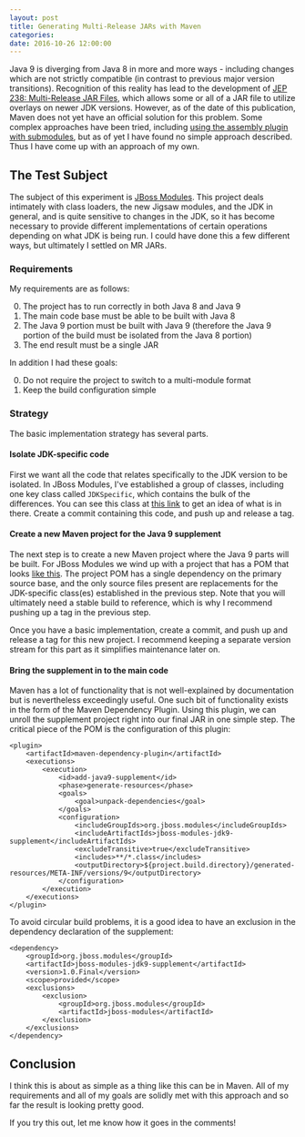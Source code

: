 ```yaml
---
layout: post
title: Generating Multi-Release JARs with Maven
categories: 
date: 2016-10-26 12:00:00
---
```


Java 9 is diverging from Java 8 in more and more ways - including changes which are not strictly compatible (in contrast to previous major version transitions).  Recognition of this reality has lead to the development of <a href="http://openjdk.java.net/jeps/238">JEP 238: Multi-Release JAR Files</a>, which allows some or all of a JAR file to utilize overlays on newer JDK versions.  However, as of the date of this publication, Maven does not yet have an official solution for this problem.  Some complex approaches have been tried, including <a href="https://github.com/hboutemy/maven-jep238/blob/master/multirelease/pom.xml#L21">using the assembly plugin with submodules</a>, but as of yet I have found no simple approach described.  Thus I have come up with an approach of my own.

## The Test Subject

The subject of this experiment is <a href="https://github.com/jboss-modules/jboss-modules">JBoss Modules</a>.  This project deals intimately with class loaders, the new Jigsaw modules, and the JDK in general, and is quite sensitive to changes in the JDK, so it has become necessary to provide different implementations of certain operations depending on what JDK is being run.  I could have done this a few different ways, but ultimately I settled on MR JARs.

### Requirements

My requirements are as follows:

0. The project has to run correctly in both Java 8 and Java 9
0. The main code base must be able to be built with Java 8
0. The Java 9 portion must be built with Java 9 (therefore the Java 9 portion of the build must be isolated from the Java 8 portion)
0. The end result must be a single JAR

In addition I had these goals:

0. Do not require the project to switch to a multi-module format
0. Keep the build configuration simple

### Strategy

The basic implementation strategy has several parts.

#### Isolate JDK-specific code

First we want all the code that relates specifically to the JDK version to be isolated.  In JBoss Modules, I've established a group of classes, including one key class called <code>JDKSpecific</code>, which contains the bulk of the differences.  You can see this class at <a href="https://github.com/dmlloyd/jboss-modules/blob/c46f38547de37c7f4132a73a064f2d4598f865bf/src/main/java/org/jboss/modules/JDKSpecific.java">this link</a> to get an idea of what is in there.  Create a commit containing this code, and push up and release a tag.

#### Create a new Maven project for the Java 9 supplement

The next step is to create a new Maven project where the Java 9 parts will be built.  For JBoss Modules we wind up with a project that has a POM that looks <a href="https://github.com/jboss-modules/jboss-modules-jdk9/blob/master/pom.xml">like this</a>.  The project POM has a single dependency on the primary source base, and the only source files present are replacements for the JDK-specific class(es) established in the previous step.  Note that you will ultimately need a stable build to reference, which is why I recommend pushing up a tag in the previous step.

Once you have a basic implementation, create a commit, and push up and release a tag for this new project.  I recommend keeping a separate version stream for this part as it simplifies maintenance later on.

#### Bring the supplement in to the main code

Maven has a lot of functionality that is not well-explained by documentation but is nevertheless exceedingly useful.  One such bit of functionality exists in the form of the Maven Dependency Plugin.  Using this plugin, we can unroll the supplement project right into our final JAR in one simple step.  The critical piece of the POM is the configuration of this plugin:

    <plugin>
        <artifactId>maven-dependency-plugin</artifactId>
        <executions>
            <execution>
                <id>add-java9-supplement</id>
                <phase>generate-resources</phase>
                <goals>
                    <goal>unpack-dependencies</goal>
                </goals>
                <configuration>
                    <includeGroupIds>org.jboss.modules</includeGroupIds>
                    <includeArtifactIds>jboss-modules-jdk9-supplement</includeArtifactIds>
                    <excludeTransitive>true</excludeTransitive>
                    <includes>**/*.class</includes>
                    <outputDirectory>${project.build.directory}/generated-resources/META-INF/versions/9</outputDirectory>
                </configuration>
            </execution>
        </executions>
    </plugin>

To avoid circular build problems, it is a good idea to have an exclusion in the dependency declaration of the supplement:

    <dependency>
        <groupId>org.jboss.modules</groupId>
        <artifactId>jboss-modules-jdk9-supplement</artifactId>
        <version>1.0.Final</version>
        <scope>provided</scope>
        <exclusions>
            <exclusion>
                <groupId>org.jboss.modules</groupId>
                <artifactId>jboss-modules</artifactId>
            </exclusion>
        </exclusions>
    </dependency>

## Conclusion

I think this is about as simple as a thing like this can be in Maven.  All of my requirements and all of my goals are solidly met with this approach and so far the result is looking pretty good.

If you try this out, let me know how it goes in the comments!
